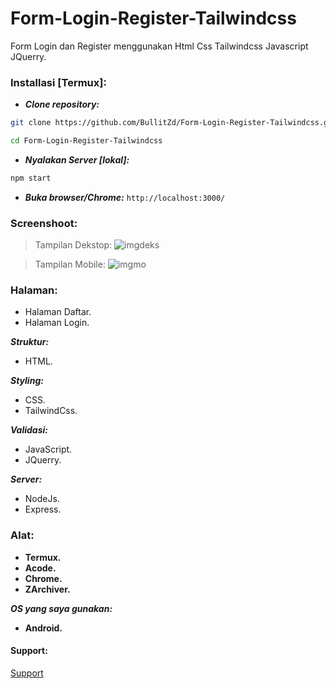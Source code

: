 # Form-Login-Register-Tailwindcss

Form Login dan Register menggunakan Html Css Tailwindcss Javascript JQuerry.

### Installasi [Termux]:
- ___Clone repository:___
```bash
git clone https://github.com/BullitZd/Form-Login-Register-Tailwindcss.git
```
```bash
cd Form-Login-Register-Tailwindcss
```
- ___Nyalakan Server [lokal]:___
```bash
npm start
```
- ___Buka browser/Chrome:___
`http://localhost:3000/`

### Screenshoot:
> Tampilan Dekstop:
![imgdeks](https://i.ibb.co.com/r6ZskB1/IMG-20241025-231825.jpg)

> Tampilan Mobile:
![imgmo](https://i.ibb.co.com/6P5Xh9S/Screenshot-2024-10-25-23-16-45-621-com-foxdebug-acodefree.jpg)

### Halaman:
- Halaman Daftar.
- Halaman Login.

___Struktur:___
- HTML.

___Styling:___
- CSS.
- TailwindCss.

___Validasi:___
- JavaScript.
- JQuerry.

___Server:___
- NodeJs.
- Express.

### Alat:
- **Termux.**
- **Acode.**
- **Chrome.**
- **ZArchiver.**

___OS yang saya gunakan:___
- **Android.**

#### Support:
[Support](https://sociabuzz.com/bullitzd)
